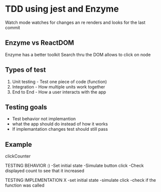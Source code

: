 # TDD using jest and Enzyme 

Watch mode watches for changes an re renders and looks for the last commit 

## Enzyme vs ReactDOM
Enzyme has a better toolkit 
 Search thru the DOM 
 allows to click on node 


## Types of test 
 1. Unit testing - Test one piece of code (function)
 2. Integration - How multiple units work together 
 3. End to End - How a user interacts with the app 

## Testing goals 
- Test behavior not implemantion
- what the app should do instead of how it works 
- If implemantation changes test should still pass 
  
## Example 
clickCounter 

  TESTING BEHAVIOR :)
   -Set initial state 
   -Simulate button click
   -Check displayed count to see that it increased 

  TESTING IMPLEMENTATION X 
   -set initial state 
   -simulate click
   -check if the function was called 